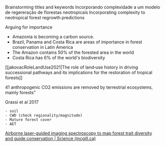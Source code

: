 
Brainstorming titles and keywords
Incorporando complexidade a um modelo de regereração de florestas neotropicais
Incorporating complexity to neotropical forest regrowth predictions

Arguing for importance
- Amazonia is becoming a carbon source.
- Brazil, Panama and Costa Rica are areas of importance in forest conservation in Latin America
- The Amazon contains 50% of the forested area in the world
- Costa Rica has 6% of the world's biodiversity

[[jakovacRoleLandUse2021|The role of land‐use history in driving successional pathways and its implications for the restoration of tropical forests]]



41 anthropogenic CO2 emissions are removed by terrestrial ecosystems, mainly forests"

Grassi et al 2017

	- soil
	- CWD (check regionality/magnitude)
	- Mature forest cover
	- AET


[Airborne laser-guided imaging spectroscopy to map forest trait diversity and guide conservation | Science (mcgill.ca)](https://www-science-org.proxy3.library.mcgill.ca/doi/10.1126/science.aaj1987)

